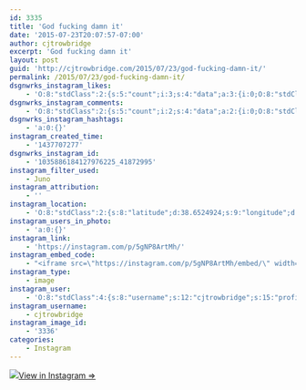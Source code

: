 ```yaml
---
id: 3335
title: 'God fucking damn it'
date: '2015-07-23T20:07:57-07:00'
author: cjtrowbridge
excerpt: 'God fucking damn it'
layout: post
guid: 'http://cjtrowbridge.com/2015/07/23/god-fucking-damn-it/'
permalink: /2015/07/23/god-fucking-damn-it/
dsgnwrks_instagram_likes:
    - 'O:8:"stdClass":2:{s:5:"count";i:3;s:4:"data";a:3:{i:0;O:8:"stdClass":4:{s:8:"username";s:11:"osomarcanto";s:15:"profile_picture";s:107:"https://igcdn-photos-a-a.akamaihd.net/hphotos-ak-xaf1/t51.2885-19/11380026_854487241255312_1109381074_a.jpg";s:2:"id";s:9:"180735346";s:9:"full_name";s:12:"Marco Flores";}i:1;O:8:"stdClass":4:{s:8:"username";s:7:"dblrnbw";s:15:"profile_picture";s:84:"https://instagramimages-a.akamaihd.net/profiles/profile_27181869_75sq_1345959441.jpg";s:2:"id";s:8:"27181869";s:9:"full_name";s:14:"Nick Schneider";}i:2;O:8:"stdClass":4:{s:8:"username";s:13:"scruffy_buddy";s:15:"profile_picture";s:98:"https://scontent.cdninstagram.com/hphotos-xpf1/t51.2885-19/10369415_555081624613495_88740335_a.jpg";s:2:"id";s:9:"428499117";s:9:"full_name";s:11:"Kik: sonnyX";}}}'
dsgnwrks_instagram_comments:
    - 'O:8:"stdClass":2:{s:5:"count";i:2;s:4:"data";a:2:{i:0;O:8:"stdClass":4:{s:12:"created_time";s:10:"1437713979";s:4:"text";s:6:"Awe :(";s:4:"from";O:8:"stdClass":4:{s:8:"username";s:12:"greenluigi21";s:15:"profile_picture";s:106:"https://igcdn-photos-a-a.akamaihd.net/hphotos-ak-xfp1/t51.2885-19/10802643_613406698771136_991442268_a.jpg";s:2:"id";s:7:"6764230";s:9:"full_name";s:4:"Luis";}s:2:"id";s:19:"1035942406382342178";}i:1;O:8:"stdClass":4:{s:12:"created_time";s:10:"1437716146";s:4:"text";s:18:"What am I missing?";s:4:"from";O:8:"stdClass":4:{s:8:"username";s:9:"asbristow";s:15:"profile_picture";s:107:"https://igcdn-photos-e-a.akamaihd.net/hphotos-ak-xfp1/t51.2885-19/10957386_855732764490724_1546354627_a.jpg";s:2:"id";s:9:"254328650";s:9:"full_name";s:14:"Andrew bristow";}s:2:"id";s:19:"1035960578330251459";}}}'
dsgnwrks_instagram_hashtags:
    - 'a:0:{}'
instagram_created_time:
    - '1437707277'
dsgnwrks_instagram_id:
    - '1035886184127976225_41872995'
instagram_filter_used:
    - Juno
instagram_attribution:
    - ''
instagram_location:
    - 'O:8:"stdClass":2:{s:8:"latitude";d:38.6524924;s:9:"longitude";d:-121.3482208;}'
instagram_users_in_photo:
    - 'a:0:{}'
instagram_link:
    - 'https://instagram.com/p/5gNP8ArtMh/'
instagram_embed_code:
    - "<iframe src=\"https://instagram.com/p/5gNP8ArtMh/embed/\" width=\"612\" height=\"710\" frameborder=\"0\" scrolling=\"no\" allowtransparency=\"true\"></iframe>\n"
instagram_type:
    - image
instagram_user:
    - 'O:8:"stdClass":4:{s:8:"username";s:12:"cjtrowbridge";s:15:"profile_picture";s:107:"https://igcdn-photos-g-a.akamaihd.net/hphotos-ak-xap1/t51.2885-19/11205819_940973412608942_1083705953_a.jpg";s:2:"id";s:8:"41872995";s:9:"full_name";s:13:"CJ Trowbridge";}'
instagram_username:
    - cjtrowbridge
instagram_image_id:
    - '3336'
categories:
    - Instagram
---
```


[![](http://blog.cjtrowbridge.com/wp-content/uploads/2015/07/11337154_127065417631928_1088724685_n.jpg)](https://instagram.com/p/5gNP8ArtMh/)[View in Instagram ⇒](https://instagram.com/p/5gNP8ArtMh/)